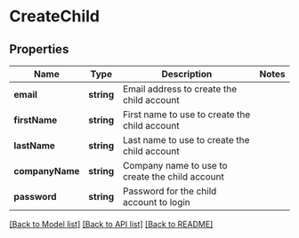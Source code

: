 # CreateChild

## Properties
Name | Type | Description | Notes
------------ | ------------- | ------------- | -------------
**email** | **string** | Email address to create the child account | 
**firstName** | **string** | First name to use to create the child account | 
**lastName** | **string** | Last name to use to create the child account | 
**companyName** | **string** | Company name to use to create the child account | 
**password** | **string** | Password for the child account to login | 

[[Back to Model list]](../README.md#documentation-for-models) [[Back to API list]](../README.md#documentation-for-api-endpoints) [[Back to README]](../README.md)


